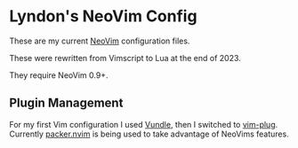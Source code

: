 # Lyndon's NeoVim Config

These are my current [NeoVim](https://github.com/neovim/neovim) configuration
files.

These were rewritten from Vimscript to Lua at the end of 2023.

They require NeoVim 0.9+.

## Plugin Management

For my first Vim configuration I used
[Vundle](https://github.com/VundleVim/Vundle.vipm), then I switched to
[vim-plug](https://github.com/junegunn/vim-plug). Currently
[packer.nvim](https://github.com/wbthomason/packer.nvim) is being used to take
advantage of NeoVims features.

